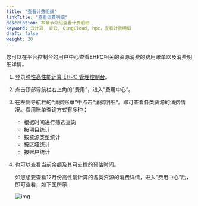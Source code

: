 ```yaml
---
title: "查看计费明细"
linkTitle: "查看计费明细"
description: 本章节介绍查看计费明细
keyword: 云计算, 青云, QingCloud, hpc，查看计费明细
draft: false
weight: 20
---
```


您可以在平台控制台的用户中心查看EHPC相关的资源消费的费用账单以及消费明细详情。

1. 登录[弹性高性能计算 EHPC 管理控制台](https://console.qingcloud.com/hpc/clusters)。

2. 点击顶部导航栏右上角的“费用”，进入“费用中心”。

3. 在左侧导航栏的“消费账单”中点击“消费明细“。即可查看各类资源的消费情况。费用账单查询方式有多种：
   - 根据时间进行筛选查询
   - 按项目统计
   - 按资源类型统计
   - 按区域统计
   - 按账户统计

4. 也可以查看当前余额及其可支撑的预估时间。

   如您想要查看12月份高性能计算的各类资源的消费详情，进入“费用中心”后，即可查看，如下图所示：

   ![img](../_images/image2021-12-8_12-21-45.png)
